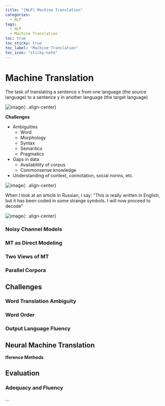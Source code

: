 ```yaml
---
title: "[NLP] Machine Translation"
categories:
  - NLP
tags:
  - NLP
  - Machine Translation
toc: true
toc_sticky: true
toc_label: "Machine Translation"
toc_icon: "sticky-note"
---
```


# Machine Translation

The task of translating a sentence x from one language (the source language) to a sentence y in another language (the target language)

![image](https://user-images.githubusercontent.com/55765292/163768930-fa472a84-1bfe-4eba-8b2e-1f8d8653316d.png){: .align-center}

**Challenges**
- Ambiguities
  - Word
  - Morphology
  - Syntax
  - Semantics
  - Pragmatics
- Gaps in data
  - Availablility of corpus
  - Commonsense knowledge
- Understanding of context, connotation, social norms, etc. 

![image](https://user-images.githubusercontent.com/55765292/163769232-fe62904d-d06f-49f9-822b-c2ccb073e1ec.png){: .align-center}

When I look at an article in Russian, I say:
"This is really written in English, but it has been coded in some strange symbols. I will now proceed to decode"

![image](https://user-images.githubusercontent.com/55765292/163769572-5699bbc4-ff5d-4a24-b618-e37b88606826.png){: .align-center}

### Noisy Channel Models

### MT as Direct Modeling

### Two Views of MT

### Parallel Corpora

## Challenges

### Word Translation Ambiguity

### Word Order

### Output Language Fluency

## Neural Machine Translation

**Iference Methods**

## Evaluation

### Adequacy and Fluency

...
